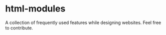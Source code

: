 # html-modules
A collection of frequently used features while designing websites. Feel free to contribute.
